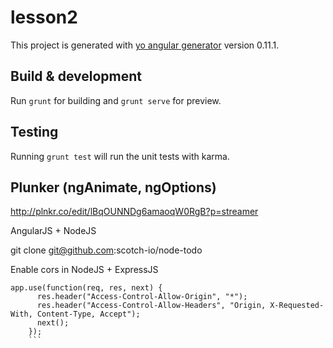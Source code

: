 # lesson2

This project is generated with [yo angular generator](https://github.com/yeoman/generator-angular)
version 0.11.1.

## Build & development

Run `grunt` for building and `grunt serve` for preview.

## Testing

Running `grunt test` will run the unit tests with karma.

## Plunker (ngAnimate, ngOptions)

http://plnkr.co/edit/lBqOUNNDg6amaoqW0RgB?p=streamer

AngularJS + NodeJS

git clone git@github.com:scotch-io/node-todo


Enable cors in NodeJS + ExpressJS

```
app.use(function(req, res, next) {
	  res.header("Access-Control-Allow-Origin", "*");
	  res.header("Access-Control-Allow-Headers", "Origin, X-Requested-With, Content-Type, Accept");
	  next();
	});
	```
